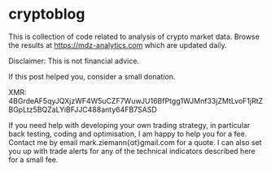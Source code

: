 # cryptoblog

This is collection of code related to analysis of crypto market data.
Browse the results at https://mdz-analytics.com which are updated daily.

Disclaimer: This is not financial advice.

If this post helped you, consider a small donation. 

XMR: 4BGrdeAF5qyJQXjzWF4W5uCZF7WuwJU16BfPtgg1WJMnf33jZMtLvoF1jRtZBGpLtz5BQZaLYiBFJJC488anty64FB7SASD

If you need help with developing your own trading strategy, in particular back testing, coding and optimisation, I am happy to help you for a fee.
Contact me by email mark.ziemann{αt}gmail.com for a quote.
I can also set you up with trade alerts for any of the technical indicators described here for a small fee.
